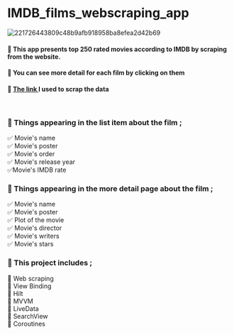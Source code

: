 # IMDB_films_webscraping_app

![221726443809c48b9afb918958ba8efea2d42b69](https://user-images.githubusercontent.com/64840495/164949706-040e3e1f-b19f-4101-be40-80fad85a6de5.jpeg)


#### :trident: This app presents top 250 rated movies according to IMDB by scraping from the website. <br>
#### :trident: You can see more detail for each film by clicking on them <BR>
#### :trident: <a href="https://www.imdb.com/chart/top/">The link </a>I used to scrap the data <br> <br> <br>


### :large_blue_diamond: Things appearing in the list item about the film ; <br>
:white_check_mark: Movie's name <br>
:white_check_mark: Movie's poster <br>
:white_check_mark: Movie's order <br> 
:white_check_mark: Movie's release year <br>
:white_check_mark:Movie's IMDB rate <br>



### :large_blue_diamond: Things appearing in the more detail page about the film ; <br>
:white_check_mark: Movie's name <br>
:white_check_mark: Movie's poster <br>
:white_check_mark: Plot of the movie <br>
:white_check_mark: Movie's director <br>
:white_check_mark: Movie's writers  <br>
:white_check_mark: Movie's stars <br>


### :white_square_button: This project includes ; <br>

:small_orange_diamond: Web scraping <br>
:small_orange_diamond: View Binding  <br>
:small_orange_diamond: Hilt <br>
:small_orange_diamond: MVVM <br>
:small_orange_diamond: LiveData <br>
:small_orange_diamond: SearchView <br>
:small_orange_diamond: Coroutines <br>


